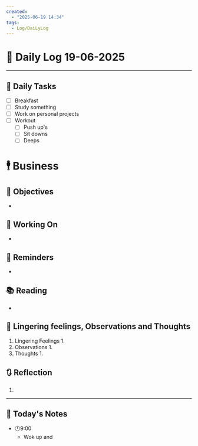 ```yaml
---
created:
  - "2025-06-19 14:34"
tags:
  - Log/DaiLyLog
---
```


# 📅 Daily Log  19-06-2025

---
## 🔷 Daily Tasks
- [ ] Breakfast
- [ ] Study something
- [ ] Work on personal projects
- [ ] Workout
	- [ ] Push up's
	- [ ] Sit downs
	- [ ] Deeps
# 🕴 Business
## 🎯 Objectives
- 
## 🚀 Working On
- 
## 📕 Reminders
- 
## 📚 Reading
- 
##  💬 Lingering feelings, Observations and Thoughts 
1. Lingering Feelings
	1. 
2. Observations
	1. 
3. Thoughts
	1. 
## 🔃 Reflection
1. 
---

## 📅 Today's Notes
- 🕛9:00 
	- Wok up and 